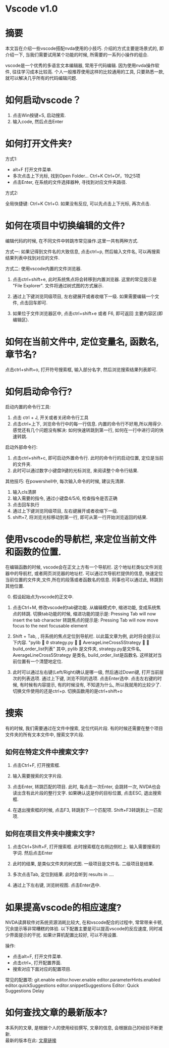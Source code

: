 Vscode  v1.0
=========

# 摘要

本文旨在介绍一些vscode搭配nvda使用的小技巧. 介绍的方式主要是场景式的, 即介绍一下, 当我们需要试用某个功能的时候, 所需要的一系列小操作的组合.

vscode是一个优秀的多语言文本编辑器, 常用于代码编辑. 因为使用nvda操作软件, 往往学习成本比较高. 个人一般推荐使用这样的比较通用的工具,
只要熟悉一款, 就可以解决几乎所有的代码编辑问题. 


# 如何启动vscode？

1. 点击Win按键+S, 启动搜索.
2. 输入code, 然后点击Enter

# 如何打开文件夹?

方式1: 
- alt+F 打开文件菜单.
- 多次点击上下光标, 找到Open Folder... Ctrl+K Ctrl+Of，19之5项
- 点击Enter, 在系统的文件选择器种, 寻找到对应文件夹路径. 

方式2:

全局快捷键: Ctrl+K Ctrl+O. 如果没有反应, 可以先点击上下光标, 再次点击. 


# 如何在项目中切换编辑的文件?

编辑代码的时候, 在不同文件中转跳市常见操作.这里一共有两种方式.

方式一: 如果记得到文件名的大致信息, 点击ctrl+p, 然后输入文件名, 可以再搜索结果列表中找到对应的文件.

方式二: 使用vscode内置的文件浏览器.
1. 点击ctrl+shift+e, 此时系统焦点将会转移到内置浏览器. 
这里的常见提示是 "File Explorer". 文件将通过树式图的方式展示. 

2. 通过上下键浏览同级项目, 左右键展开或者收缩下一级.
如果需要编辑一个文件, 点击回车即可.

3. 如果位于文件浏览器区中, 点击ctrl+shift+e 或者 F6, 即可返回 主要内容区(即编辑区).


# 如何在当前文件中, 定位变量名, 函数名, 章节名?

点击ctrl+shift+o, 打开符号搜索框, 输入部分名字, 然后浏览搜索结果列表即可.

# 如何启动命令行?

启动内置的命令行工具:
1. 点击 ctrl + J, 开关或者关闭命令行工具
2. 点击ctrl+上下, 浏览命令行中的每一行信息. 
内置的命令行不好用,所以用得少. 感觉还有几个问题没有解决: 如何快速转跳到第一行, 如何在一行中进行词的快速转跳. 

启动外部命令行:
1. 点击ctrl+shift+c, 即可启动外置命令行. 此时的命令行的启动位置, 定位是当前的文件夹.
2. 此时可以通过数字小键盘9键的光标浏览, 来阅读整个命令行结果. 

其他技巧:
在powershell中, 每次输入命令的时候, 建议先清屏. 
1. 输入cls清屏
2. 输入需要的指令, 通过小键盘4/5/6, 检查指令是否正确
3. 点击回车执行
2. 通过上下键浏览同级项目, 左右键展开或者收缩下一级.
4. shift+7, 将浏览光标移动到第一行, 即可从第一行开始浏览返回的结果.


# 使用vscode的导航栏, 来定位当前文件和函数的位置.

在编辑函数的时候, vscode会在正文上方有一个导航栏. 这个地址栏类似文件浏览器中的导航栏, 或者网页浏览器的地址栏. 
可以通过次导航栏提供的信息, 快速定位当前位置的文件夹,文件,所在的段落或者函数名的信息. 同事也可以通过此, 转跳到其他位置.


0. 假设起始点为vscode的正文中.

1. 点击Ctrl+M, 修改vscode的tab键功能. 从编辑模式中, 缩进功能, 变成系统焦点的转跳. 
切换tab功能的时候, 缩进功能的提示是: Pressing Tab will now insert the tab character 
转跳焦点的提示是: Pressing Tab will now move focus to the next focusable element 

2. Shift + Tab, , 将系统的焦点定位到导航栏. 以此篇文章为例, 此时将会提示以下内容.
"pylib   strategy.py   AverageLineCross5Strategy   build_order_list列表"
其中, pylib 是文件夹, strategy.py是文件名, AverageLineCross5Strategy 是类名, build_order_list是函数名. 
这样就对当前位置有一个清楚地定位. 

3. 此时可以通过左右键(Left/Right)确认是哪一级, 然后通过Down键, 打开当前层次的列表选项.
通过上下键, 浏览不同的选项. 点击Enter选中.
点击左右键的时候, 有时候有内容提示, 有的时候没有, 不知道为什么, 所以我就用的比较少了. 
切换文件使用的还是ctrl+p. 切换函数用的是ctrl+shift+o

# 搜索

有的时候, 我们需要通过在文件中搜索, 定位代码片段. 有的时候还需要在整个项目文件夹的所有文本文件中, 搜索文字片段. 

## 如何在特定文件中搜索文字?

1. 点击Ctrl+F, 打开搜索框.

2. 输入需要搜索的文字片段.

3. 点击Enter, 转跳匹配的项目. 
此时, 每点击一次Enter, 会跳转一次, NVDA也会读出含有此片段的整行文字.
如果确认这是你的目标位置, 点击ESC, 退出搜索框.

4. 在退出搜索框的时候, 点击F3, 转跳到下一个匹配项. Shift+F3转跳到上一匹配项. 


## 如何在项目文件夹中搜索文字?

1. 点击Ctrl+Shift+F, 打开搜索框. 此时搜索框在右侧边侧栏上. 输入需要搜索的字词. 然后点击Enter

2. 此时的结果, 是类似文件夹的树式图. 一级项目是文件名. 二级项目是结果. 

3. 多次点击Tab, 定位到结果. 此时会听到 results in ....

4. 通过上下左右键, 浏览树视图. 点击Enter选中. 

# 如果提高vscode的相应速度?

NVDA读屏软件对系统资源消耗比较大, 在和vscode配合的过程中, 常常带来卡顿, 冗余提示等非常糟糕的体验. 
以下配置主要是可以提高vscode的反应速度, 同时减少界面提示的干扰. 
如果计算机配置比较好, 可以不用设置.

操作: 
- 点击alt+F, 打开文件菜单.
- 点击ctrl+, 打开配置界面.
- 搜索对应下面对应的配置项目.

常见的配置项: 
git.enable
editor.hover.enable
editor.parameterHints.enabled
editor.quickSuggestions
editor.snippetSuggestions
Editor: Quick Suggestions Delay




# 如何查找文章的最新版本?

本系列的文章, 是根据个人的使用经验撰写, 文章的信息, 会根据自己的经验不断更新.  
最新的版本在此: [文章链接](https://nvda-users.gitbook.io/daily_usage/)

